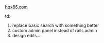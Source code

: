 [hqx86.com](http://hqx86.com/)

td:

1. replace basic search with something better
2. custom admin panel instead of rails admin
3. design edits....

